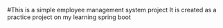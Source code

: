 #This is a simple employee management system  project 
It is created as a practice project on my learning spring boot 
